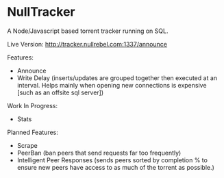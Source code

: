 # NullTracker
A Node/Javascript based torrent tracker running on SQL.

Live Version: http://tracker.nullrebel.com:1337/announce

Features:

- Announce
- Write Delay (inserts/updates are grouped together then executed at an interval. Helps mainly when opening new connections is expensive [such as an offsite sql server])


Work In Progress:

- Stats

Planned Features:

- Scrape
- PeerBan (ban peers that send requests far too frequently)
- Intelligent Peer Responses (sends peers sorted by completion % to ensure new peers have access to as much of the torrent as possible.)
